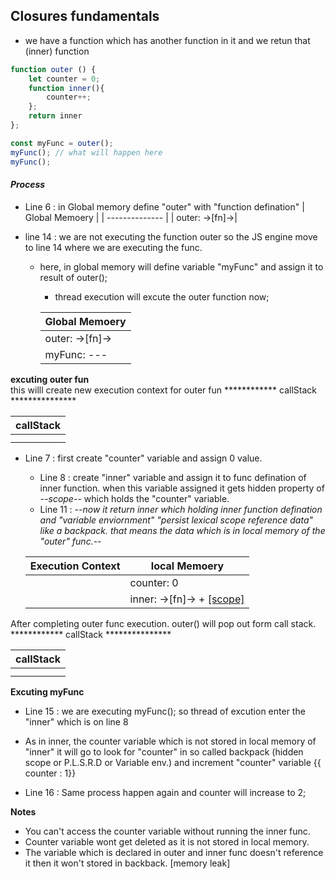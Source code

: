 ## Closures fundamentals


-  we have a function which has another function in it and we retun that (inner) function
```js
function outer () {
	let counter = 0;
	function inner(){
		counter++;
	};
	return inner
};

const myFunc = outer();
myFunc(); // what will happen here
myFunc(); 
```

#### *Process*

- Line 6 : in Global memory define "outer" with "function defination"
| Global Memoery |
| -------------- |
| outer: ->[fn]->|

- line 14 : we are not executing the function outer so the JS engine move to line 14 where we are executing the func.
  - here, in global memory will define variable "myFunc" and assign  it to result of outer();
	- thread execution will excute the outer function now;

	| Global Memoery |
	| -------------- |
	| outer: ->[fn]->|
	| myFunc: --- |
 
 **excuting outer fun**   
 this  willl create new execution context for outer fun 
 	************ callStack ***************

  | callStack |
  | --- |
	| outer() |
	| global()|      

  - Line 7 : first create "counter" variable and assign 0 value.
	- Line 8 : create "inner" variable and assign it to func defination of inner function. when this variable assigned it gets hidden property of *--scope--* which holds the "counter" variable.
	- Line 11 : *--now it return inner which holding inner function defination and "variable enviornment" "persist lexical scope reference data" like a backpack.  that means the data which is in local memory of the "outer" func.--*
	
	| Execution Context | local Memoery |
	| ------------------ | -------------- |
	| | counter: 0|
	| | inner: ->[fn]-> + [[scope]](backpack) |

 After completing outer func execution. outer() will pop out form call stack.
 	************ callStack ***************

  | callStack |
  | --- |
	|  |
	| global()| 

**Excuting myFunc**
- Line 15 : we are executing myFunc(); so thread of excution enter the "inner" which is on line 8
 - As in inner, the counter variable which is not stored in local memory of "inner" it will go to look for "counter" in so called backpack (hidden scope or P.L.S.R.D or Variable env.) and increment "counter" variable {{ counter : 1}}

 - Line 16 : Same process happen again and counter will increase to 2;

 **Notes**
 - You can't access the counter variable without running the inner func.
 - Counter variable wont get deleted as it is not stored in local memory.
 - The variable which is declared in outer and inner func doesn't reference it then it won't stored in backback. [memory leak] 
